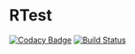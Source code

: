 # RTest

[![Codacy Badge](https://api.codacy.com/project/badge/Grade/f558adebecc84bd497f33d883bd13691)](https://app.codacy.com/gh/team-rtest/rtest?utm_source=github.com&utm_medium=referral&utm_content=team-rtest/rtest&utm_campaign=Badge_Grade_Dashboard)
[![Build Status](https://travis-ci.com/team-rtest/rtest.svg?branch=master)](https://travis-ci.com/team-rtest/rtest)
